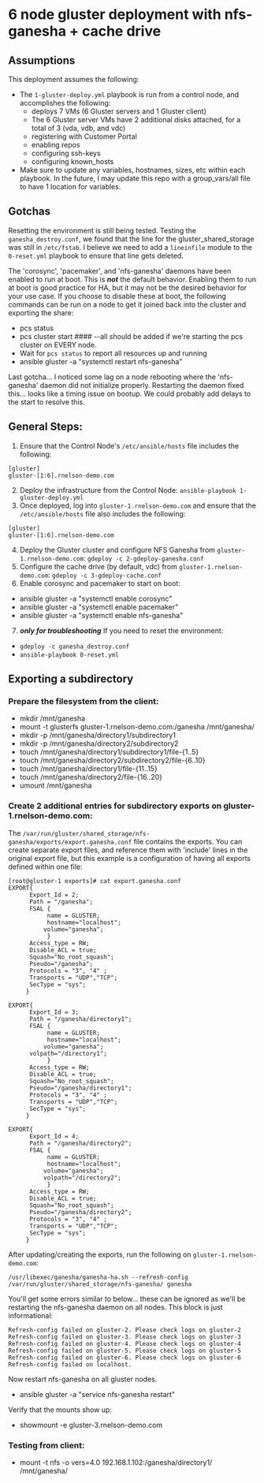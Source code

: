 # 6 node gluster deployment with nfs-ganesha + cache drive
## Assumptions
This deployment assumes the following:
- The `1-gluster-deploy.yml` playbook is run from a control node, and accomplishes the following:
  - deploys 7 VMs (6 Gluster servers and 1 Gluster client)
  - The 6 Gluster server VMs have 2 additional disks attached, for a total of 3 (vda, vdb, and vdc)
  - registering with Customer Portal
  - enabling repos
  - configuring ssh-keys
  - configuring known_hosts
- Make sure to update any variables, hostnames, sizes, etc within each playbook. In the future, I may update this repo with a group_vars/all file to have 1 location for variables.

## Gotchas
Resetting the environment is still being tested. Testing the `ganesha_destroy.conf`, we found that the line for the gluster_shared_storage was still in `/etc/fstab`. I believe we need to add a `lineinfile` module to the `0-reset.yml` playbook to ensure that line gets deleted.

The 'corosync', 'pacemaker', and 'nfs-ganesha' daemons have been enabled to run at boot. This is ***not*** the default behavior. Enabling them to run at boot is good practice for HA, but it may not be the desired behavior for your use case. If you choose to disable these at boot, the following commands can be run on a node to get it joined back into the cluster and exporting the share:

- pcs status
- pcs cluster start #### --all should be added if we're starting the pcs cluster on EVERY node.
- Wait for `pcs status` to report all resources up and running
- ansible gluster -a "systemctl restart nfs-ganesha"

Last gotcha... I noticed some lag on a node rebooting where the 'nfs-ganesha' daemon did not initialize properly. Restarting the daemon fixed this... looks like a timing issue on bootup. We could probably add delays to the start to resolve this.

## General Steps:
1. Ensure that the Control Node's `/etc/ansible/hosts` file includes the following:
```
[gluster]
gluster-[1:6].rnelson-demo.com
```
2. Deploy the infrastructure from the Control Node: `ansible-playbook 1-gluster-deploy.yml`
3. Once deployed, log into `gluster-1.rnelson-demo.com` and ensure that the `/etc/ansible/hosts` file also includes the following:
```
[gluster]
gluster-[1:6].rnelson-demo.com
```
4. Deploy the Gluster cluster and configure NFS Ganesha from `gluster-1.rnelson-demo.com`: `gdeploy -c 2-gdeploy-ganesha.conf`
5. Configure the cache drive (by default, vdc) from `gluster-1.rnelson-demo.com`: `gdeploy -c 3-gdeploy-cache.conf`
6. Enable corosync and pacemaker to start on boot:
  - ansible gluster -a "systemctl enable corosync"
  - ansible gluster -a "systemctl enable pacemaker"
  - ansible gluster -a "systemctl enable nfs-ganesha"
7. ***only for troubleshooting*** If you need to reset the environment:
  - `gdeploy -c ganesha_destroy.conf`
  - `ansible-playbook 0-reset.yml`

## Exporting a subdirectory
### Prepare the filesystem from the client:
- mkdir /mnt/ganesha
- mount -t glusterfs gluster-1.rnelson-demo.com:/ganesha /mnt/ganesha/
- mkdir -p /mnt/ganesha/directory1/subdirectory1
- mkdir -p /mnt/ganesha/directory2/subdirectory2
- touch /mnt/ganesha/directory1/subdirectory1/file-{1..5}
- touch /mnt/ganesha/directory2/subdirectory2/file-{6..10}
- touch /mnt/ganesha/directory1/file-{11..15}
- touch /mnt/ganesha/directory2/file-{16..20}
- umount /mnt/ganesha

### Create 2 additional entries for subdirectory exports on gluster-1.rnelson-demo.com:
The `/var/run/gluster/shared_storage/nfs-ganesha/exports/export.ganesha.conf` file contains the exports. You can create separate export files, and reference them with 'include' lines in the original export file, but this example is a configuration of having all exports defined within one file:
```
[root@gluster-1 exports]# cat export.ganesha.conf
EXPORT{
      Export_Id = 2;
      Path = "/ganesha";
      FSAL {
           name = GLUSTER;
           hostname="localhost";
          volume="ganesha";
           }
      Access_type = RW;
      Disable_ACL = true;
      Squash="No_root_squash";
      Pseudo="/ganesha";
      Protocols = "3", "4" ;
      Transports = "UDP","TCP";
      SecType = "sys";
     }

EXPORT{
      Export_Id = 3;
      Path = "/ganesha/directory1";
      FSAL {
           name = GLUSTER;
           hostname="localhost";
          volume="ganesha";
	  volpath="/directory1";
           }
      Access_type = RW;
      Disable_ACL = true;
      Squash="No_root_squash";
      Pseudo="/ganesha/directory1";
      Protocols = "3", "4" ;
      Transports = "UDP","TCP";
      SecType = "sys";
     }

EXPORT{
      Export_Id = 4;
      Path = "/ganesha/directory2";
      FSAL {
           name = GLUSTER;
           hostname="localhost";
          volume="ganesha";
          volpath="/directory2";
           }
      Access_type = RW;
      Disable_ACL = true;
      Squash="No_root_squash";
      Pseudo="/ganesha/directory2";
      Protocols = "3", "4" ;
      Transports = "UDP","TCP";
      SecType = "sys";
     }
```
After updating/creating the exports, run the following on `gluster-1.rnelson-demo.com`:
```
/usr/libexec/ganesha/ganesha-ha.sh --refresh-config /var/run/gluster/shared_storage/nfs-ganesha/ ganesha
```
You'll get some errors similar to below... these can be ignored as we'll be restarting the nfs-ganesha daemon on all nodes. This block is just informational:
```
Refresh-config failed on gluster-2. Please check logs on gluster-2
Refresh-config failed on gluster-3. Please check logs on gluster-3
Refresh-config failed on gluster-4. Please check logs on gluster-4
Refresh-config failed on gluster-5. Please check logs on gluster-5
Refresh-config failed on gluster-6. Please check logs on gluster-6
Refresh-config failed on localhost.
```
Now restart nfs-ganesha on all gluster nodes.
- ansible gluster -a "service nfs-ganesha restart"

Verify that the mounts show up:
- showmount -e gluster-3.rnelson-demo.com

### Testing from client:
- mount -t nfs -o vers=4.0 192.168.1.102:/ganesha/directory1/ /mnt/ganesha/
